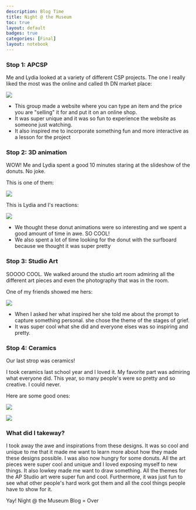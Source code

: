 ```yaml
---
description: Blog Time
title: Night @ the Museum
toc: true 
layout: default
badges: true
categories: [Final]
layout: notebook
---
```


### Stop 1: APCSP

Me and Lydia looked at a variety of different CSP projects. The one I really liked the most was the online and called th DN market place:

![]({{site.baseurl}}/images/CSP.png)

- This group made a website where you can type an item and the price you are "selling" it for and put it on an online shop. 
- It was super unique and it was so fun to experience the website as someone just watching.
- It also inspired me to incorporate something fun and more interactive as a lesson for the project

### Stop 2: 3D animation

WOW! Me and Lydia spent a good 10 minutes staring at the slideshow of the donuts. No joke.

This is one of them:

![]({{site.baseurl}}/images/donut.png)

This is Lydia and I's reactions:

![]({{site.baseurl}}/images/reaction.png)

- We thought these donut animations were so interesting and we spent a good amount of time in awe. SO COOL!
- We also spent a lot of time looking for the donut with the surfboard because we thought it was super pretty

### Stop 3: Studio Art

SOOOO COOL. We walked around the studio art room admiring all the different art pieces and even the photography that was in the room.

One of my friends showed me hers:

![]({{site.baseurl}}/images/anisa.png)

- When I asked her what inspired her she told me about the prompt to capture something personal. she chose the theme of the stages of grief.
- It was super cool what she did and everyone elses was so inspiring and pretty.

### Stop 4: Ceramics

Our last strop was ceramics!

I took ceramics last school year and I loved it. My favorite part was admiring what everyone did. This year, so many people's were so pretty and so creative. I could never.

Here are some good ones:

![]({{site.baseurl}}/images/ceramics.png)

![]({{site.baseurl}}/images/ceramictwo.png)

### What did I takeway?
I took away the awe and inspirations from these designs. It was so cool and unique to me that it made me want to learn more about how they made these designs possible. I was also now hungry for some donuts. All the art pieces were super cool and unique and I loved exposing myself to new things. It also lowkey made me want to draw something. All the themes for the AP Studio art were super fun and cool. Furthermore, it was just fun to see what other people's hard work got them and all the cool things people have to show for it.

Yay! Night @ the Museum Blog = Over